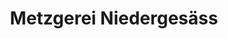 ---
title: "Metzgerei Niedergesäss"
url: /luedenscheid/metzgerei-niedergesaess-wilhelmstrasse/
shop: Metzgerei
---